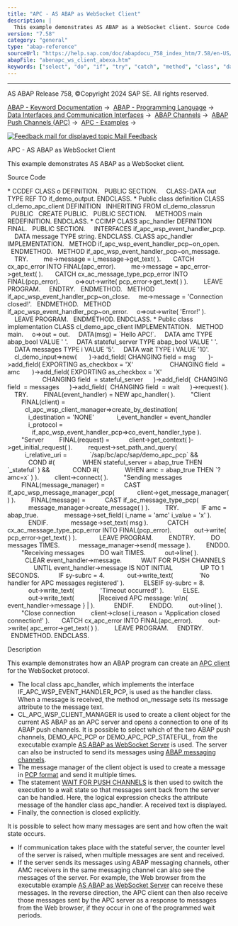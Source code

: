 ```yaml
---
title: "APC - AS ABAP as WebSocket Client"
description: |
  This example demonstrates AS ABAP as a WebSocket client. Source Code  CCDEF CLASS o DEFINITION. PUBLIC SECTION. CLASS-DATA out TYPE REF TO if_demo_output. ENDCLASS.  Public class definition CLASS cl_demo_apc_client DEFINITION INHERITING FROM cl_demo_classrun PUBLIC CREATE PUBLIC. PUBLIC S
version: "7.58"
category: "general"
type: "abap-reference"
sourceUrl: "https://help.sap.com/doc/abapdocu_758_index_htm/7.58/en-US/abenapc_ws_client_abexa.htm"
abapFile: "abenapc_ws_client_abexa.htm"
keywords: ["select", "do", "if", "try", "catch", "method", "class", "data", "abenapc", "client", "abexa"]
---
```


* * *

AS ABAP Release 758, ©Copyright 2024 SAP SE. All rights reserved.

[ABAP - Keyword Documentation](https://help.sap.com/doc/abapdocu_758_index_htm/7.58/en-US/abenabap.htm) →  [ABAP - Programming Language](https://help.sap.com/doc/abapdocu_758_index_htm/7.58/en-US/abenabap_reference.htm) →  [Data Interfaces and Communication Interfaces](https://help.sap.com/doc/abapdocu_758_index_htm/7.58/en-US/abenabap_data_communication.htm) →  [ABAP Channels](https://help.sap.com/doc/abapdocu_758_index_htm/7.58/en-US/abenabap_channels.htm) →  [ABAP Push Channels (APC)](https://help.sap.com/doc/abapdocu_758_index_htm/7.58/en-US/abenapc.htm) →  [APC - Examples](https://help.sap.com/doc/abapdocu_758_index_htm/7.58/en-US/abenapc_abexas.htm) → 

 [![](Mail.gif?object=Mail.gif "Feedback mail for displayed topic") Mail Feedback](mailto:f1_help@sap.com?subject=Feedback%20on%20ABAP%20Documentation&body=Document:%20APC%20-%20AS%20ABAP%20as%20WebSocket%20Client%2C%20ABENAPC_WS_CLIENT_ABEXA%2C%20758%0D%0A%0D%0AError:%0D%0A%0D%0A%0D%0A%0D%0ASuggestion%20for%20improvement:)

APC - AS ABAP as WebSocket Client

This example demonstrates AS ABAP as a WebSocket client.

Source Code   

\* CCDEF
CLASS o DEFINITION.
  PUBLIC SECTION.
    CLASS-DATA out TYPE REF TO if\_demo\_output.
ENDCLASS.
\* Public class definition
CLASS cl\_demo\_apc\_client DEFINITION
  INHERITING FROM cl\_demo\_classrun
  PUBLIC
  CREATE PUBLIC.
  PUBLIC SECTION.
    METHODS main REDEFINITION.
ENDCLASS.
\* CCIMP
CLASS apc\_handler DEFINITION FINAL.
  PUBLIC SECTION.
    INTERFACES if\_apc\_wsp\_event\_handler\_pcp.
    DATA message TYPE string.
ENDCLASS.
CLASS apc\_handler IMPLEMENTATION.
  METHOD if\_apc\_wsp\_event\_handler\_pcp~on\_open.
  ENDMETHOD.
  METHOD if\_apc\_wsp\_event\_handler\_pcp~on\_message.
    TRY.
        me->message = i\_message->get\_text( ).
      CATCH cx\_apc\_error INTO FINAL(apc\_error).
        me->message = apc\_error->get\_text( ).
      CATCH cx\_ac\_message\_type\_pcp\_error INTO FINAL(pcp\_error).
        o=>out->write( pcp\_error->get\_text( ) ).
        LEAVE PROGRAM.
    ENDTRY.
  ENDMETHOD.
  METHOD if\_apc\_wsp\_event\_handler\_pcp~on\_close.
    me->message = 'Connection closed!'.
  ENDMETHOD.
  METHOD if\_apc\_wsp\_event\_handler\_pcp~on\_error.
    o=>out->write( 'Error!' ).
    LEAVE PROGRAM.
  ENDMETHOD.
ENDCLASS.
\* Public class implementation
CLASS cl\_demo\_apc\_client IMPLEMENTATION.
  METHOD main.
    o=>out = out.
    DATA(msg) = \`Hello APC!\`.
    DATA amc TYPE abap\_bool VALUE ' '.
    DATA stateful\_server TYPE abap\_bool VALUE ' '.
    DATA messages TYPE i VALUE '5'.
    DATA wait TYPE i VALUE '10'.
    cl\_demo\_input=>new(
      )->add\_field( CHANGING field = msg
      )->add\_field( EXPORTING as\_checkbox = 'X'
                    CHANGING field  = amc
      )->add\_field( EXPORTING as\_checkbox = 'X'
                    CHANGING field  = stateful\_server
     )->add\_field(  CHANGING field  = messages
     )->add\_field(  CHANGING field  = wait
     )->request( ).
    TRY.
        FINAL(event\_handler) = NEW apc\_handler( ).
        "Client
        FINAL(client) =
          cl\_apc\_wsp\_client\_manager=>create\_by\_destination(
            i\_destination = 'NONE'
            i\_event\_handler = event\_handler
            i\_protocol =
              if\_apc\_wsp\_event\_handler\_pcp=>co\_event\_handler\_type ).
        "Server
        FINAL(request) =
          client->get\_context( )->get\_initial\_request( ).
        request->set\_path\_and\_query(
          i\_relative\_uri =
            \`/sap/bc/apc/sap/demo\_apc\_pcp\` &&
            COND #(
               WHEN stateful\_server = abap\_true THEN \`\_stateful\` ) &&
            COND #(
              WHEN amc = abap\_true THEN \`?amc=x\` ) ).
        client->connect( ).
        "Sending messages
        FINAL(message\_manager) =
          CAST if\_apc\_wsp\_message\_manager\_pcp(
            client->get\_message\_manager( ) ).
        FINAL(message) =
          CAST if\_ac\_message\_type\_pcp(
            message\_manager->create\_message( ) ).
        TRY.
            IF amc = abap\_true.
              message->set\_field( i\_name = 'amc' i\_value = 'x' ).
            ENDIF.
            message->set\_text( msg ).
          CATCH cx\_ac\_message\_type\_pcp\_error INTO FINAL(pcp\_error).
            out->write( pcp\_error->get\_text( ) ).
            LEAVE PROGRAM.
        ENDTRY.
        DO messages TIMES.
          message\_manager->send( message ).
        ENDDO.
        "Receiving messages
        DO wait TIMES.
          out->line( ).
          CLEAR event\_handler->message.
          WAIT FOR PUSH CHANNELS
               UNTIL event\_handler->message IS NOT INITIAL
               UP TO 1 SECONDS.
          IF sy-subrc = 4.
            out->write\_text(
              'No handler for APC messages registered' ).
          ELSEIF sy-subrc = 8.
            out->write\_text(
              'Timeout occurred!' ).
          ELSE.
            out->write\_text(
             |Received APC message: \\n\\n{
               event\_handler->message } | ).
          ENDIF.
        ENDDO.
        out->line( ).
        "Close connection
        client->close( i\_reason = 'Application closed connection!' ).
      CATCH cx\_apc\_error INTO FINAL(apc\_error).
        out->write( apc\_error->get\_text( ) ).
        LEAVE PROGRAM.
    ENDTRY.
  ENDMETHOD.
ENDCLASS.

Description   

This example demonstrates how an ABAP program can create an [APC client](https://help.sap.com/doc/abapdocu_758_index_htm/7.58/en-US/abenapc.htm) for the WebSocket protocol.

-   The local class apc\_handler, which implements the interface IF\_APC\_WSP\_EVENT\_HANDLER\_PCP, is used as the handler class. When a message is received, the method on\_message sets its message attribute to the message text.
-   CL\_APC\_WSP\_CLIENT\_MANAGER is used to create a client object for the current AS ABAP as an APC server and opens a connection to one of its ABAP push channels. It is possible to select which of the two ABAP push channels, DEMO\_APC\_PCP or DEMO\_APC\_PCP\_STATEFUL, from the executable example [AS ABAP as WebSocket Server](https://help.sap.com/doc/abapdocu_758_index_htm/7.58/en-US/abenapc_abexa.htm) is used. The server can also be instructed to send its messages using [ABAP messaging channels](https://help.sap.com/doc/abapdocu_758_index_htm/7.58/en-US/abenamc.htm).
-   The message manager of the client object is used to create a message in [PCP format](https://help.sap.com/doc/abapdocu_758_index_htm/7.58/en-US/abenpcp.htm) and send it multiple times.
-   The statement [WAIT FOR PUSH CHANNELS](https://help.sap.com/doc/abapdocu_758_index_htm/7.58/en-US/abapwait_apc.htm) is then used to switch the execution to a wait state so that messages sent back from the server can be handled. Here, the logical expression checks the attribute message of the handler class apc\_handler. A received text is displayed.
-   Finally, the connection is closed explicitly.

It is possible to select how many messages are sent and how often the wait state occurs.

-   If communication takes place with the stateful server, the counter level of the server is raised, when multiple messages are sent and received.
-   If the server sends its messages using ABAP messaging channels, other AMC receivers in the same messaging channel can also see the messages of the server. For example, the Web browser from the executable example [AS ABAP as WebSocket Server](https://help.sap.com/doc/abapdocu_758_index_htm/7.58/en-US/abenapc_abexa.htm) can receive these messages. In the reverse direction, the APC client can then also receive those messages sent by the APC server as a response to messages from the Web browser, if they occur in one of the programmed wait periods.